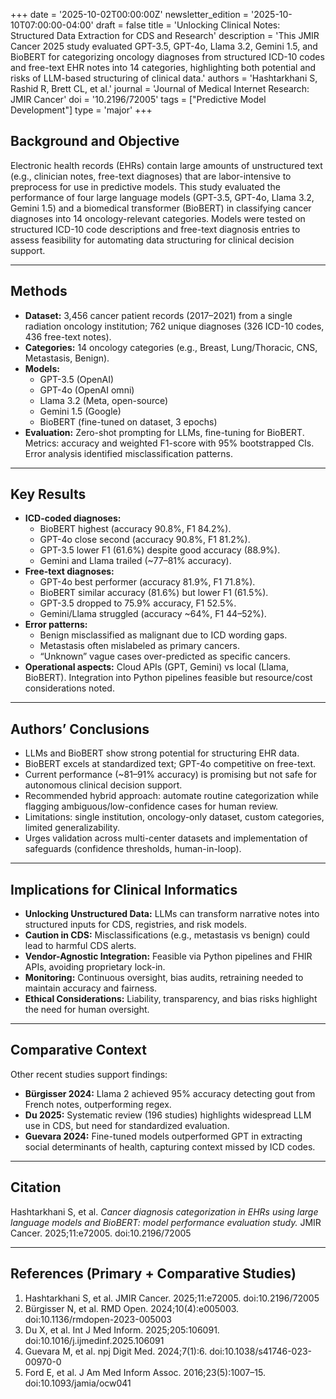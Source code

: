 +++
date = '2025-10-02T00:00:00Z'
newsletter_edition = '2025-10-10T07:00:00-04:00'
draft = false
title = 'Unlocking Clinical Notes: Structured Data Extraction for CDS and Research'
description = 'This JMIR Cancer 2025 study evaluated GPT-3.5, GPT-4o, Llama 3.2, Gemini 1.5, and BioBERT for categorizing oncology diagnoses from structured ICD-10 codes and free-text EHR notes into 14 categories, highlighting both potential and risks of LLM-based structuring of clinical data.'
authors = 'Hashtarkhani S, Rashid R, Brett CL, et al.'
journal = 'Journal of Medical Internet Research: JMIR Cancer'
doi = '10.2196/72005'
tags = ["Predictive Model Development"]
type = 'major'
+++

## Background and Objective
Electronic health records (EHRs) contain large amounts of unstructured text (e.g., clinician notes, free-text diagnoses) that are labor-intensive to preprocess for use in predictive models. This study evaluated the performance of four large language models (GPT-3.5, GPT-4o, Llama 3.2, Gemini 1.5) and a biomedical transformer (BioBERT) in classifying cancer diagnoses into 14 oncology-relevant categories. Models were tested on structured ICD-10 code descriptions and free-text diagnosis entries to assess feasibility for automating data structuring for clinical decision support.

---

## Methods
- **Dataset:** 3,456 cancer patient records (2017–2021) from a single radiation oncology institution; 762 unique diagnoses (326 ICD-10 codes, 436 free-text notes).
- **Categories:** 14 oncology categories (e.g., Breast, Lung/Thoracic, CNS, Metastasis, Benign).
- **Models:**  
  - GPT-3.5 (OpenAI)  
  - GPT-4o (OpenAI omni)  
  - Llama 3.2 (Meta, open-source)  
  - Gemini 1.5 (Google)  
  - BioBERT (fine-tuned on dataset, 3 epochs)  
- **Evaluation:** Zero-shot prompting for LLMs, fine-tuning for BioBERT. Metrics: accuracy and weighted F1-score with 95% bootstrapped CIs. Error analysis identified misclassification patterns.

---

## Key Results
- **ICD-coded diagnoses:**  
  - BioBERT highest (accuracy 90.8%, F1 84.2%).  
  - GPT-4o close second (accuracy 90.8%, F1 81.2%).  
  - GPT-3.5 lower F1 (61.6%) despite good accuracy (88.9%).  
  - Gemini and Llama trailed (~77–81% accuracy).  
- **Free-text diagnoses:**  
  - GPT-4o best performer (accuracy 81.9%, F1 71.8%).  
  - BioBERT similar accuracy (81.6%) but lower F1 (61.5%).  
  - GPT-3.5 dropped to 75.9% accuracy, F1 52.5%.  
  - Gemini/Llama struggled (accuracy ~64%, F1 44–52%).  
- **Error patterns:**  
  - Benign misclassified as malignant due to ICD wording gaps.  
  - Metastasis often mislabeled as primary cancers.  
  - “Unknown” vague cases over-predicted as specific cancers.  
- **Operational aspects:** Cloud APIs (GPT, Gemini) vs local (Llama, BioBERT). Integration into Python pipelines feasible but resource/cost considerations noted.

---

## Authors’ Conclusions
- LLMs and BioBERT show strong potential for structuring EHR data.  
- BioBERT excels at standardized text; GPT-4o competitive on free-text.  
- Current performance (~81–91% accuracy) is promising but not safe for autonomous clinical decision support.  
- Recommended hybrid approach: automate routine categorization while flagging ambiguous/low-confidence cases for human review.  
- Limitations: single institution, oncology-only dataset, custom categories, limited generalizability.  
- Urges validation across multi-center datasets and implementation of safeguards (confidence thresholds, human-in-loop).

---

## Implications for Clinical Informatics
- **Unlocking Unstructured Data:** LLMs can transform narrative notes into structured inputs for CDS, registries, and risk models.  
- **Caution in CDS:** Misclassifications (e.g., metastasis vs benign) could lead to harmful CDS alerts.  
- **Vendor-Agnostic Integration:** Feasible via Python pipelines and FHIR APIs, avoiding proprietary lock-in.  
- **Monitoring:** Continuous oversight, bias audits, retraining needed to maintain accuracy and fairness.  
- **Ethical Considerations:** Liability, transparency, and bias risks highlight the need for human oversight.  

---

## Comparative Context
Other recent studies support findings:  
- **Bürgisser 2024:** Llama 2 achieved 95% accuracy detecting gout from French notes, outperforming regex.  
- **Du 2025:** Systematic review (196 studies) highlights widespread LLM use in CDS, but need for standardized evaluation.  
- **Guevara 2024:** Fine-tuned models outperformed GPT in extracting social determinants of health, capturing context missed by ICD codes.

---

## Citation
Hashtarkhani S, et al. *Cancer diagnosis categorization in EHRs using large language models and BioBERT: model performance evaluation study.* JMIR Cancer. 2025;11:e72005. doi:10.2196/72005

---

## References (Primary + Comparative Studies)
1. Hashtarkhani S, et al. JMIR Cancer. 2025;11:e72005. doi:10.2196/72005  
2. Bürgisser N, et al. RMD Open. 2024;10(4):e005003. doi:10.1136/rmdopen-2023-005003  
3. Du X, et al. Int J Med Inform. 2025;205:106091. doi:10.1016/j.ijmedinf.2025.106091  
4. Guevara M, et al. npj Digit Med. 2024;7(1):6. doi:10.1038/s41746-023-00970-0  
5. Ford E, et al. J Am Med Inform Assoc. 2016;23(5):1007–15. doi:10.1093/jamia/ocw041  
